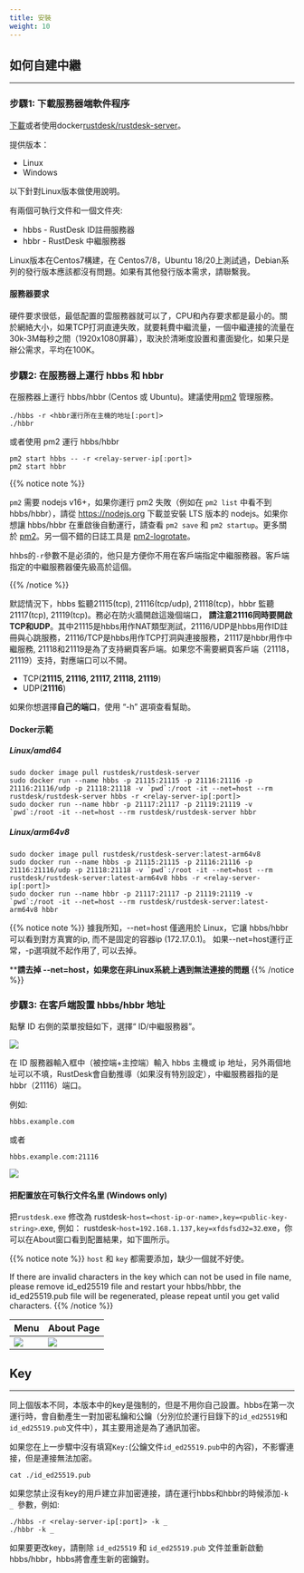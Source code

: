 ```yaml
---
title: 安裝
weight: 10
---
```


## 如何自建中繼
-----------

### 步驟1: 下載服務器端軟件程序

[下載](https://gitee.com/rustdesk/rustdesk-server/)或者使用docker[rustdesk/rustdesk-server](https://hub.docker.com/r/rustdesk/rustdesk-server/tags)。

提供版本：
  - Linux
  - Windows

以下針對Linux版本做使用說明。

有兩個可執行文件和一個文件夾:
  - hbbs - RustDesk ID註冊服務器
  - hbbr - RustDesk 中繼服務器

Linux版本在Centos7構建，在 Centos7/8，Ubuntu 18/20上測試過，Debian系列的發行版本應該都沒有問題。如果有其他發行版本需求，請聯繫我。

#### 服務器要求
硬件要求很低，最低配置的雲服務器就可以了，CPU和內存要求都是最小的。關於網絡大小，如果TCP打洞直連失敗，就要耗費中繼流量，一個中繼連接的流量在30k-3M每秒之間（1920x1080屏幕），取決於清晰度設置和畫面變化，如果只是辦公需求，平均在100K。

### 步驟2: 在服務器上運行 hbbs 和 hbbr

在服務器上運行 hbbs/hbbr (Centos 或 Ubuntu)。建議使用[pm2](https://pm2.keymetrics.io/) 管理服務。

```
./hbbs -r <hbbr運行所在主機的地址[:port]> 
./hbbr 
```

或者使用 pm2 運行 hbbs/hbbr

```
pm2 start hbbs -- -r <relay-server-ip[:port]> 
pm2 start hbbr
```

<a name="demo"></a>
{{% notice note %}}

`pm2` 需要 nodejs v16+，如果你運行 pm2 失敗（例如在 `pm2 list` 中看不到 hbbs/hbbr），請從 https://nodejs.org 下載並安裝 LTS 版本的 nodejs。如果你想讓 hbbs/hbbr 在重啟後自動運行，請查看 `pm2 save` 和 `pm2 startup`。更多關於 [pm2](https://pm2.keymetrics.io/docs/usage/quick-start/)。另一個不錯的日誌工具是 [pm2-logrotate](https://github.com/keymetrics/pm2-logrotate)。


hhbs的`-r`參數不是必須的，他只是方便你不用在客戶端指定中繼服務器。客戶端指定的中繼服務器優先級高於這個。

{{% /notice %}}

默認情況下，hbbs 監聽21115(tcp), 21116(tcp/udp), 21118(tcp)，hbbr 監聽21117(tcp), 21119(tcp)。務必在防火牆開啟這幾個端口， **請注意21116同時要開啟TCP和UDP**。其中21115是hbbs用作NAT類型測試，21116/UDP是hbbs用作ID註冊與心跳服務，21116/TCP是hbbs用作TCP打洞與連接服務，21117是hbbr用作中繼服務, 21118和21119是為了支持網頁客戶端。如果您不需要網頁客戶端（21118，21119）支持，對應端口可以不開。

- TCP(**21115, 21116, 21117, 21118, 21119**)
- UDP(**21116**)

如果你想選擇**自己的端口**，使用 “-h” 選項查看幫助。

#### Docker示範
##### Linux/amd64
```
sudo docker image pull rustdesk/rustdesk-server
sudo docker run --name hbbs -p 21115:21115 -p 21116:21116 -p 21116:21116/udp -p 21118:21118 -v `pwd`:/root -it --net=host --rm rustdesk/rustdesk-server hbbs -r <relay-server-ip[:port]> 
sudo docker run --name hbbr -p 21117:21117 -p 21119:21119 -v `pwd`:/root -it --net=host --rm rustdesk/rustdesk-server hbbr 
```

##### Linux/arm64v8
```
sudo docker image pull rustdesk/rustdesk-server:latest-arm64v8
sudo docker run --name hbbs -p 21115:21115 -p 21116:21116 -p 21116:21116/udp -p 21118:21118 -v `pwd`:/root -it --net=host --rm rustdesk/rustdesk-server:latest-arm64v8 hbbs -r <relay-server-ip[:port]> 
sudo docker run --name hbbr -p 21117:21117 -p 21119:21119 -v `pwd`:/root -it --net=host --rm rustdesk/rustdesk-server:latest-arm64v8 hbbr 
```

<a name="net-host"></a>

{{% notice note %}}
據我所知，--net=host 僅適用於 Linux，它讓 hbbs/hbbr 可以看到對方真實的ip, 而不是固定的容器ip (172.17.0.1)。
如果--net=host運行正常，-p選項就不起作用了, 可以去掉。

****請去掉 --net=host，如果您在非Linux系統上遇到無法連接的問題**
{{% /notice %}}

### 步驟3: 在客戶端設置 hbbs/hbbr 地址

點擊 ID 右側的菜單按鈕如下，選擇“ ID/中繼服務器”。

![](/docs/en/self-host/install/images/server-set-menu.png)

在 ID 服務器輸入框中（被控端+主控端）輸入 hbbs 主機或 ip 地址，另外兩個地址可以不填，RustDesk會自動推導（如果沒有特別設定），中繼服務器指的是hbbr（21116）端口。

例如:

```
hbbs.example.com
```

或者

```
hbbs.example.com:21116
```
![](/docs/en/self-host/install/images/server-set-window.png)

#### 把配置放在可執行文件名里 (Windows only)

把`rustdesk.exe` 修改為 rustdesk-`host=<host-ip-or-name>,key=<public-key-string>`.exe, 例如： rustdesk-`host=192.168.1.137,key=xfdsfsd32=32`.exe，你可以在About窗口看到配置結果，如下圖所示。

{{% notice note %}}
`host` 和 `key` 都需要添加，缺少一個就不好使。

If there are invalid characters in the key which can not be used in file name, please remove id_ed25519 file and restart your hbbs/hbbr, the id_ed25519.pub file will be regenerated, please repeat until you get valid characters.
{{% /notice %}}

| Menu | About Page |
| -- | -- |
![](/docs/en/self-host/install/images/aboutmenu.png) | ![](/docs/en/self-host/install/images/lic.png) |

## Key
-----------
同上個版本不同，本版本中的key是強制的，但是不用你自己設置。hbbs在第一次運行時，會自動產生一對加密私鑰和公鑰（分別位於運行目錄下的`id_ed25519`和`id_ed25519.pub`文件中），其主要用途是為了通訊加密。

如果您在上一步驟中沒有填寫`Key:`(公鑰文件`id_ed25519.pub`中的內容)，不影響連接，但是連接無法加密。

```
cat ./id_ed25519.pub
```
如果您禁止沒有key的用戶建立非加密連接，請在運行hbbs和hbbr的時候添加`-k _ `參數，例如:

```
./hbbs -r <relay-server-ip[:port]> -k _
./hbbr -k _
```

如果要更改key，請刪除 `id_ed25519` 和 `id_ed25519.pub` 文件並重新啟動 hbbs/hbbr，hbbs將會產生新的密鑰對。
